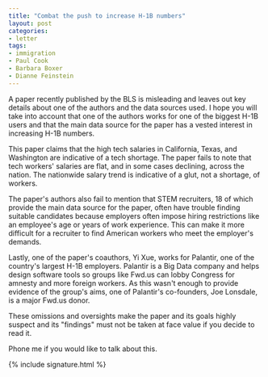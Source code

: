 ```yaml
---
title: "Combat the push to increase H-1B numbers"
layout: post
categories:
- letter
tags:
- immigration
- Paul Cook
- Barbara Boxer
- Dianne Feinstein
---
```


A paper recently published by the BLS is misleading and leaves out key details about one of the authors and the data sources used. I hope you will take into account that one of the authors works for one of the biggest H-1B users and that the main data source for the paper has a vested interest in increasing H-1B numbers.

This paper claims that the high tech salaries in California, Texas, and Washington are indicative of a tech shortage. The paper fails to note that tech workers' salaries are flat, and in some cases declining, across the nation. The nationwide salary trend is indicative of a glut, not a shortage, of workers.

The paper's authors also fail to mention that STEM recruiters, 18 of which provide the main data source for the paper, often have trouble finding suitable candidates because employers often impose hiring restrictions like an employee's age or years of work experience. This can make it more difficult for a recruiter to find American workers who meet the employer's demands.

Lastly, one of the paper's coauthors, Yi Xue, works for Palantir, one of the country's largest H-1B employers. Palantir is a Big Data company and helps design software tools so groups like Fwd.us can lobby Congress for amnesty and more foreign workers. As this wasn't enough to provide evidence of the group's aims, one of Palantir's co-founders, Joe Lonsdale, is a major Fwd.us donor.

These omissions and oversights make the paper and its goals highly suspect and its "findings" must not be taken at face value if you decide to read it.

Phone me if you would like to talk about this.

{% include signature.html %}
